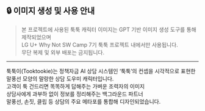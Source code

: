 ## 🔒 이미지 생성 및 사용 안내

> 본 프로젝트에 사용된 툭툭 캐릭터 이미지는 GPT 기반 이미지 생성 도구를 통해 제작되었으며   
> LG U+ Why Not SW Camp 7기 툭툭 프로젝트 내에서만 사용됩니다.  
> 무단 복제 및 외부 배포는 금지됩니다.

---

툭툭이(Tooktookie)는 정책자금 AI 상담 시스템인 ‘툭툭’의 컨셉을 시각적으로 표현한   
말풍선 모양의 말랑한 상담 도우미 캐릭터입니다.   
고객이 툭 건드리면 똑똑하게 답해주는 가벼운 조력자의 이미지   
상담사에게 과부하 없이 정보를 정리해주는 백그라운드 파트너   
말풍선, 손짓, 클립 등 상담의 주요 메타포를 통합해 디자인되었습니다.   
